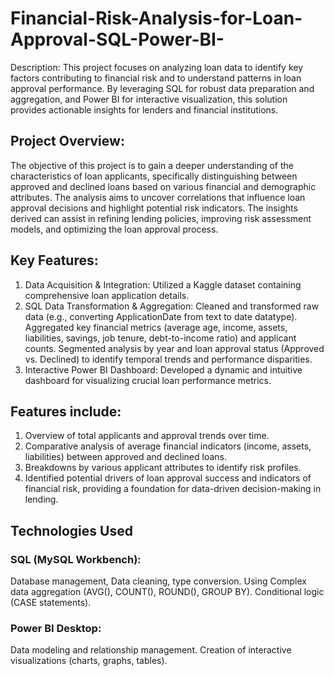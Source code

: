 # Financial-Risk-Analysis-for-Loan-Approval-SQL-Power-BI-
Description: This project focuses on analyzing loan data to identify key factors contributing to financial risk and to understand patterns in loan approval performance. By leveraging SQL for robust data preparation and aggregation, and Power BI for interactive visualization, this solution provides actionable insights for lenders and financial institutions.

## Project Overview:
The objective of this project is to gain a deeper understanding of the characteristics of loan applicants, specifically distinguishing between approved and declined loans based on various financial and demographic attributes. The analysis aims to uncover correlations that influence loan approval decisions and highlight potential risk indicators. The insights derived can assist in refining lending policies, improving risk assessment models, and optimizing the loan approval process.

## Key Features:
1) Data Acquisition & Integration: Utilized a Kaggle dataset containing comprehensive loan application details.
2) SQL Data Transformation & Aggregation: Cleaned and transformed raw data (e.g., converting ApplicationDate from text to date datatype).
Aggregated key financial metrics (average age, income, assets, liabilities, savings, job tenure, debt-to-income ratio) and applicant counts.
Segmented analysis by year and loan approval status (Approved vs. Declined) to identify temporal trends and performance disparities.
3) Interactive Power BI Dashboard: Developed a dynamic and intuitive dashboard for visualizing crucial loan performance metrics.

## Features include: 
1) Overview of total applicants and approval trends over time. 
2) Comparative analysis of average financial indicators (income, assets, liabilities) between approved and declined loans.
3) Breakdowns by various applicant attributes to identify risk profiles.
4) Identified potential drivers of loan approval success and indicators of financial risk, providing a foundation for data-driven decision-making in lending.

## Technologies Used
### SQL (MySQL Workbench):
Database management, Data cleaning, type conversion.
Using Complex data aggregation (AVG(), COUNT(), ROUND(), GROUP BY).
Conditional logic (CASE statements).

### Power BI Desktop:
Data modeling and relationship management.
Creation of interactive visualizations (charts, graphs, tables).
